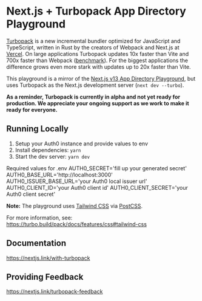 # Next.js + Turbopack App Directory Playground

[Turbopack](https://turbo.build/pack) is a new incremental bundler optimized for JavaScript and TypeScript, written in Rust by the creators of Webpack and Next.js at [Vercel](https://vercel.com). On large applications Turbopack updates 10x faster than Vite and 700x faster than Webpack ([benchmark](https://turbo.build/pack/docs/benchmarks)). For the biggest applications the difference grows even more stark with updates up to 20x faster than Vite.

This playground is a mirror of the [Next.js v13 App Directory Playground](https://github.com/vercel/app-playground), but uses Turbopack as the Next.js development server (`next dev --turbo`).

**As a reminder, Turbopack is currently in alpha and not yet ready for production. We appreciate your ongoing support as we work to make it ready for everyone.**

## Running Locally

1. Setup your Auth0 instance and provide values to env
1. Install dependencies: `yarn`
1. Start the dev server: `yarn dev`

Required values for .env
AUTH0_SECRET='fill up your generated secret'
AUTH0_BASE_URL='http://localhost:3000'
AUTH0_ISSUER_BASE_URL='your Auth0 local issuer url'
AUTH0_CLIENT_ID='your Auth0 client id'
AUTH0_CLIENT_SECRET='your Auth0 client secret'

**Note:** The playground uses [Tailwind CSS](https://tailwindcss.com) via [PostCSS](https://turbo.build/pack/docs/features/css#postcss).

For more information, see: https://turbo.build/pack/docs/features/css#tailwind-css

## Documentation

https://nextjs.link/with-turbopack

## Providing Feedback

https://nextjs.link/turbopack-feedback
